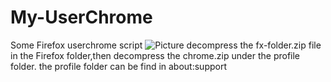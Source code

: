# My-UserChrome
Some Firefox userchrome script
![Picture](https://user-images.githubusercontent.com/47905372/200127327-8ab26387-ca7c-45e7-b64b-9f6144b5979d.png)
decompress the fx-folder.zip file in the Firefox folder,then decompress the chrome.zip under the profile folder.
the profile folder can be find in about:support
